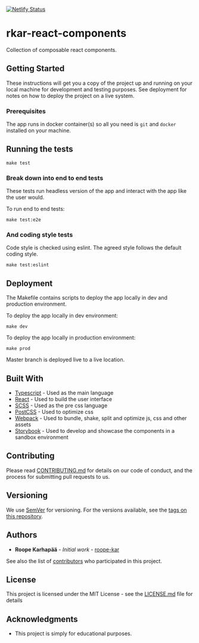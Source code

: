 [![Netlify Status](https://api.netlify.com/api/v1/badges/940aae8e-025e-461d-85ff-94b2fbcd26f1/deploy-status)](https://app.netlify.com/sites/dazzling-saha-7834e0/deploys)

# rkar-react-components

Collection of composable react components.

## Getting Started

These instructions will get you a copy of the project up and running on your local machine for development and testing purposes. See deployment for notes on how to deploy the project on a live system.

### Prerequisites

The app runs in docker container(s) so all you need is `git` and `docker` installed on your machine.

## Running the tests

`make test`

### Break down into end to end tests

These tests run headless version of the app and interact with the app like the user would.

To run end to end tests:

`make test:e2e`

### And coding style tests

Code style is checked using eslint. The agreed style follows the default coding style.

`make test:eslint`

## Deployment

The Makefile contains scripts to deploy the app locally in dev and production environment.

To deploy the app locally in dev environment:

`make dev`

To deploy the app locally in production environment:

`make prod`

Master branch is deployed live to a live location.

## Built With

* [Typescript](https://www.typescriptlang.org/) - Used as the main language
* [React](https://reactjs.org/) - Used to build the user interface
* [SCSS](https://sass-lang.com/) - Used as the pre css language
* [PostCSS](https://postcss.org/) - Used to optimize css
* [Webpack](https://webpack.js.org/) - Used to bundle, shake, split and optimize js, css and other assets
* [Storybook](https://storybook.js.org/) - Used to develop and showcase the components in a sandbox environment

## Contributing

Please read [CONTRIBUTING.md](https://gist.github.com/PurpleBooth/b24679402957c63ec426) for details on our code of conduct, and the process for submitting pull requests to us.

## Versioning

We use [SemVer](http://semver.org/) for versioning. For the versions available, see the [tags on this repository](https://github.com/roope-kar/rkar-react-components/tags). 

## Authors

* **Roope Karhapää** - *Initial work* - [roope-kar](https://github.com/roope-kar)

See also the list of [contributors](https://github.com/roope-kar/rkar-react-components/contributors) who participated in this project.

## License

This project is licensed under the MIT License - see the [LICENSE.md](LICENSE.md) file for details

## Acknowledgments

* This project is simply for educational purposes.
